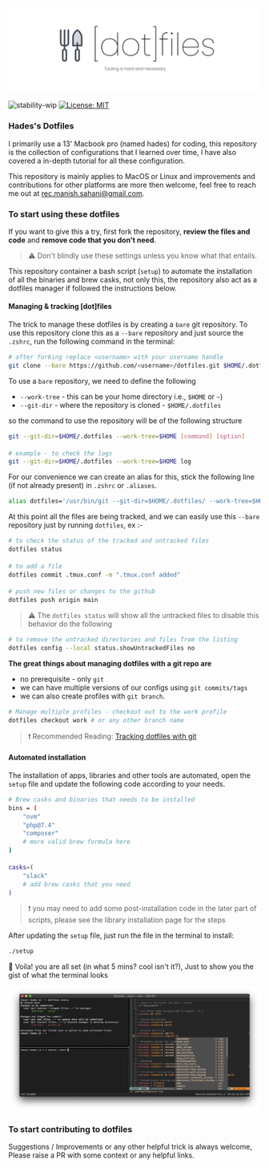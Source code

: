 ![banner.jpe](/static/banner.jpg)

![stability-wip](https://img.shields.io/badge/stability-stable-blue.svg) [![License: MIT](https://img.shields.io/badge/License-MIT-yellow.svg)](https://opensource.org/licenses/MIT)

### Hades's Dotfiles 

I primarily use a 13' Macbook pro (named hades) for coding, this repository is the collection of configurations that I learned over time, I have also covered a in-depth tutorial for all these configuration.

This repository is mainly applies to MacOS or Linux and improvements and contributions for other platforms are more then welcome, feel free to reach me out at [rec.manish.sahani@gmail.com](mailto:rec.manish.sahani@gmail.com).


### To start using these dotfiles

If you want to give this a try, first fork the repository, **review the files and code** and **remove code that you don't need**. 
<!-- ([see - Reviewing & editing code ]()). -->

> :warning: Don't blindly use these settings unless you know what that entails.

This repository container a bash script (`setup`) to automate the installation of all the binaries and brew casks, not only this, the repository also act as a dotfiles manager if followed the instructions below.

#### Managing & tracking [dot]files

The trick to manage these dotfiles is by creating a `bare` git repository. To use this repository clone this as a `--bare` repository and just source the `.zshrc`, run the following command in the terminal:

```bash
# after forking replace <username> with your username handle
git clone --bare https://github.com/<username>/dotfiles.git $HOME/.dotfiles
````

To use a `bare` repository, we need to define the following
- `--work-tree` - this can be your home directory i.e., `$HOME` or `~`) 
- `--git-dir` - where the repository is cloned - `$HOME/.dotfiles` 

so the command to use the repository will be of the following structure
```bash
git --git-dir=$HOME/.dotfiles --work-tree=$HOME [command] [option]

# example - to check the logs 
git --git-dir=$HOME/.dotfiles --work-tree=$HOME log
```

For our convenience we can create an alias for this, stick the following line (if not already present) in `.zshrc` or `.aliases`.

```bash
alias dotfiles='/usr/bin/git --git-dir=$HOME/.dotfiles/ --work-tree=$HOME
``` 

At this point all the files are being tracked, and we can easily use this `--bare` repository just by running `dotfiles`, ex :-

```bash
# to check the status of the tracked and untracked files 
dotfiles status

# to add a file 
dotfiles commit .tmux.conf -m ".tmux.conf added"

# push new files or changes to the github
dotfiles push origin main
```

> :warning: The `dotfiles status` will show all the untracked files to disable this behavior do the following

```bash 
# to remove the untracked directories and files from the listing
dotfiles config --local status.showUntrackedFiles no 
```

**The great things about managing dotfiles with a git repo are**
- no prerequisite - only `git`
- we can have multiple versions of our configs using `git commits/tags`
- we can also create profiles with `git branch`.

```bash
# Manage multiple profiles - checkout out to the work profile 
dotfiles checkout work # or any other branch name
```

> :heavy_exclamation_mark:  Recommended Reading: [Tracking dotfiles with git](https://www.atlassian.com/git/tutorials/dotfiles)

#### Automated installation

The installation of apps, libraries and other tools are automated, open the `setup` file and update the following code according to your needs.

```bash
# Brew casks and binaries that needs to be installed
bins = (
    "nvm"
    "php@7.4"
    "composer"
    # more valid brew formula here
)

casks=(
    "slack"
    # add brew casks that you need 
)
```

> :exclamation: you may need to add some post-installation code in the later part of scripts, please see the library installation page for the steps

After updating the `setup` file, just run the file in the terminal to install:
```bash
./setup
```

:wine_glass: Voila! you are all set (in what 5 mins? cool isn't it?), Just to show you the gist of what the terminal looks

![terminal.png](/static/terminal.png)

### To start contributing to dotfiles

Suggestions / Improvements or any other helpful trick is always welcome, Please raise a PR with some context or any helpful links.